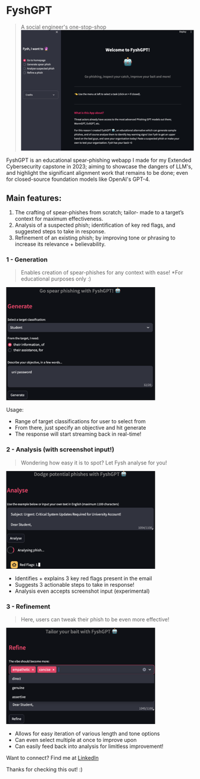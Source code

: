 # FyshGPT
> A social engineer's one-stop-shop
![HomepageScreen](./screenshots/0-Homepage-Screen.png)

FyshGPT is an educational spear-phishing webapp I made for my Extended Cybersecurity capstone in 2023; aiming to showcase the dangers of LLM's, and highlight the significant alignment work that remains to be done; even for closed-source foundation models like OpenAI's GPT-4.

## Main features:
1. The crafting of spear-phishes from scratch; tailor- made to a target’s context for maximum effectiveness.
2. Analysis of a suspected phish; identification of key red flags, and suggested steps to take in response.
3. Refinement of an existing phish; by improving tone or phrasing to increase its relevance + believability.

### 1 - Generation
> Enables creation of spear-phishes for any context with ease! *For educational purposes only :)
<img src="./screenshots/1-Generate-Screen.png" width="400">

Usage:
* Range of target classifications for user to select from
* From there, just specify an objective and hit generate
* The response will start streaming back in real-time!

### 2 - Analysis (with screenshot input!)
> Wondering how easy it is to spot? Let Fysh analyse for you!
<img src="./screenshots/2-Analyse-Screen.png" width="400">

* Identifies + explains 3 key red flags present in the email
* Suggests 3 actionable steps to take in response!
* Analysis even accepts screenshot input (experimental)

### 3 - Refinement
> Here, users can tweak their phish to be even more effective!
<img src="./screenshots/3-Refine-Screen.png" width="400">

* Allows for easy iteration of various length and tone options
* Can even select multiple at once to improve upon
* Can easily feed back into analysis for limitless improvement!


Want to connect? Find me at <a href="https://www.linkedin.com/in/z-saber">LinkedIn</a>

Thanks for checking this out! :)
